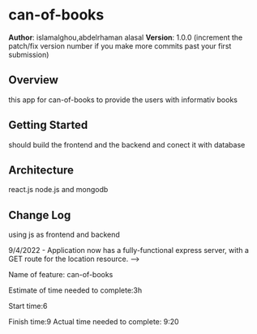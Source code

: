 # can-of-books

**Author**: islamalghou,abdelrhaman alasal
**Version**: 1.0.0 (increment the patch/fix version number if you make more commits past your first submission)

## Overview

this app for can-of-books to provide the users with informativ books 

## Getting Started
should build the frontend and the backend and conect it with database

## Architecture
react.js node.js
and mongodb
## Change Log
using js as frontend and backend

9/4/2022 - Application now has a fully-functional express server, with a GET route for the location resource. -->

Name of feature: can-of-books

Estimate of time needed to complete:3h

Start time:6

Finish time:9
Actual time needed to complete: 9:20


